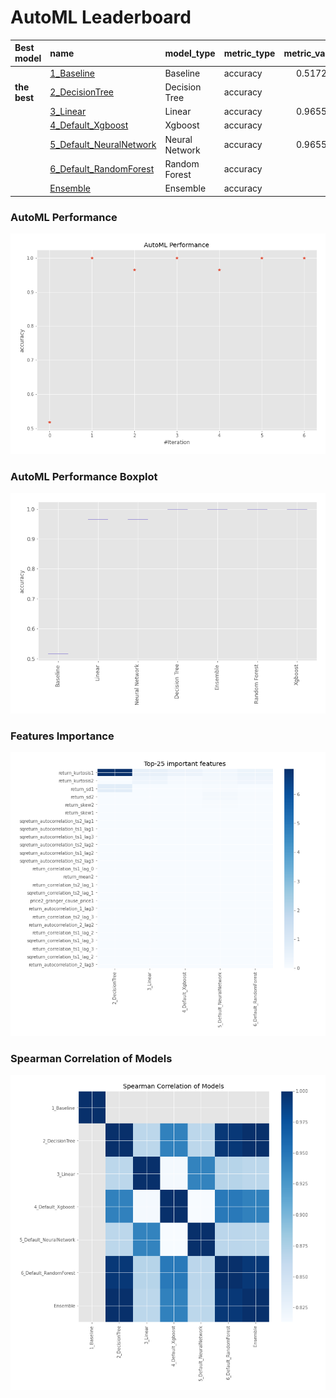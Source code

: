 # AutoML Leaderboard

| Best model   | name                                                         | model_type     | metric_type   |   metric_value |   train_time |
|:-------------|:-------------------------------------------------------------|:---------------|:--------------|---------------:|-------------:|
|              | [1_Baseline](1_Baseline/README.md)                           | Baseline       | accuracy      |       0.517241 |         3.17 |
| **the best** | [2_DecisionTree](2_DecisionTree/README.md)                   | Decision Tree  | accuracy      |       1        |         6.55 |
|              | [3_Linear](3_Linear/README.md)                               | Linear         | accuracy      |       0.965517 |         6.21 |
|              | [4_Default_Xgboost](4_Default_Xgboost/README.md)             | Xgboost        | accuracy      |       1        |         6.39 |
|              | [5_Default_NeuralNetwork](5_Default_NeuralNetwork/README.md) | Neural Network | accuracy      |       0.965517 |         5.53 |
|              | [6_Default_RandomForest](6_Default_RandomForest/README.md)   | Random Forest  | accuracy      |       1        |        10.68 |
|              | [Ensemble](Ensemble/README.md)                               | Ensemble       | accuracy      |       1        |         0.15 |

### AutoML Performance
![AutoML Performance](ldb_performance.png)

### AutoML Performance Boxplot
![AutoML Performance Boxplot](ldb_performance_boxplot.png)

### Features Importance
![features importance across models](features_heatmap.png)



### Spearman Correlation of Models
![models spearman correlation](correlation_heatmap.png)

